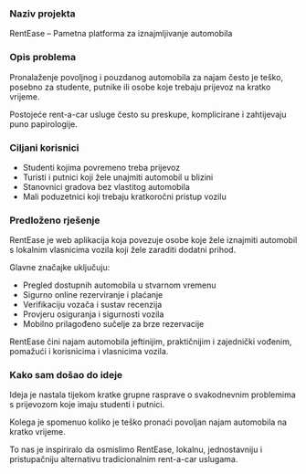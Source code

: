 ### **Naziv projekta**



RentEase – Pametna platforma za iznajmljivanje automobila



### **Opis problema**



Pronalaženje povoljnog i pouzdanog automobila za najam često je teško, posebno za studente, putnike ili osobe koje trebaju prijevoz na kratko vrijeme.

Postojeće rent-a-car usluge često su preskupe, komplicirane i zahtijevaju puno papirologije.



### **Ciljani korisnici**



* Studenti kojima povremeno treba prijevoz
* Turisti i putnici koji žele unajmiti automobil u blizini
* Stanovnici gradova bez vlastitog automobila
* Mali poduzetnici koji trebaju kratkoročni pristup vozilu



### **Predloženo rješenje**



RentEase je web aplikacija koja povezuje osobe koje žele iznajmiti automobil s lokalnim vlasnicima vozila koji žele zaraditi dodatni prihod.

Glavne značajke uključuju:



* Pregled dostupnih automobila u stvarnom vremenu
* Sigurno online rezerviranje i plaćanje
* Verifikaciju vozača i sustav recenzija
* Provjeru osiguranja i sigurnosti vozila
* Mobilno prilagođeno sučelje za brze rezervacije



RentEase čini najam automobila jeftinijim, praktičnijim i zajednički vođenim, pomažući i korisnicima i vlasnicima vozila.



### **Kako sam došao do ideje**



Ideja je nastala tijekom kratke grupne rasprave o svakodnevnim problemima s prijevozom koje imaju studenti i putnici.

Kolega je spomenuo koliko je teško pronaći povoljan najam automobila na kratko vrijeme.

To nas je inspiriralo da osmislimo RentEase, lokalnu, jednostavniju i pristupačniju alternativu tradicionalnim rent-a-car uslugama.

